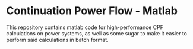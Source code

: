 
# Continuation Power Flow - Matlab #

This repository contains matlab code for high-performance CPF calculations on power systems, as well as some sugar to make it easier to perform said calculations in batch format.
